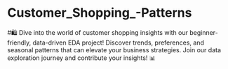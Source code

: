 # Customer_Shopping_-Patterns

#🛍️ Dive into the world of customer shopping insights with our beginner-friendly, data-driven EDA project! Discover trends, preferences, and seasonal patterns that can elevate your business strategies. Join our data exploration journey and contribute your insights! 📊
